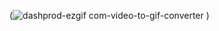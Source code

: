 (![dashprod-ezgif com-video-to-gif-converter](https://github.com/user-attachments/assets/1f21cf18-f4ee-4bf4-b682-59fdc42a0e06)
)


